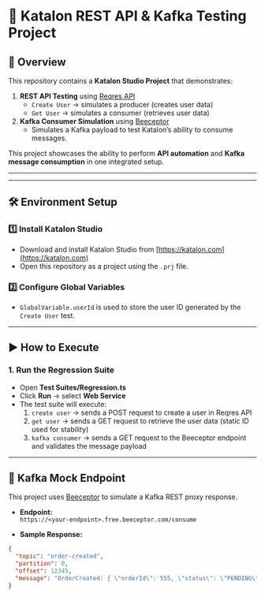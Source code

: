 # 🧪 Katalon REST API & Kafka Testing Project

## 📌 Overview
This repository contains a **Katalon Studio Project** that demonstrates:
1. **REST API Testing** using [Reqres API](https://reqres.in)
   - `Create User` → simulates a producer (creates user data)
   - `Get User` → simulates a consumer (retrieves user data)
2. **Kafka Consumer Simulation** using [Beeceptor](https://beeceptor.com)
   - Simulates a Kafka payload to test Katalon’s ability to consume messages.

This project showcases the ability to perform **API automation** and **Kafka message consumption** in one integrated setup.

---


---

## 🛠 Environment Setup

### 1️⃣ Install Katalon Studio
- Download and install Katalon Studio from [https://katalon.com](https://katalon.com)
- Open this repository as a project using the `.prj` file.

### 2️⃣ Configure Global Variables
- `GlobalVariable.userId` is used to store the user ID generated by the `Create User` test.

---

## ▶️ How to Execute

### **1. Run the Regression Suite**
- Open **Test Suites/Regression.ts**
- Click **Run** → select **Web Service**
- The test suite will execute:
  1. `create user` → sends a POST request to create a user in Reqres API
  2. `get user` → sends a GET request to retrieve the user data (static ID used for stability)
  3. `kafka consumer` → sends a GET request to the Beeceptor endpoint and validates the message payload

---

## 🔗 Kafka Mock Endpoint

This project uses [Beeceptor](https://beeceptor.com) to simulate a Kafka REST proxy response.

- **Endpoint:**  
  `https://<your-endpoint>.free.beeceptor.com/consume`

- **Sample Response:**
```json
{
  "topic": "order-created",
  "partition": 0,
  "offset": 12345,
  "message": "OrderCreated: { \"orderId\": 555, \"status\": \"PENDING\" }"
}

